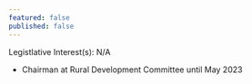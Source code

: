 ```yaml
---
featured: false
published: false
---
```

Legistlative Interest(s): N/A

* Chairman at Rural Development Committee until May 2023